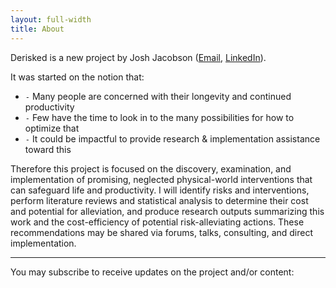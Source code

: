 ```yaml
---
layout: full-width
title: About
---
```


Derisked is a new project by Josh Jacobson ([Email](mailto:Josh@Derisked.org), [LinkedIn](https://www.linkedin.com/in/joshmjacobson/)). 

It was started on the notion that:

* `-` Many people are concerned with their longevity and continued productivity
* `-` Few have the time to look in to the many possibilities for how to optimize that
* `-` It could be impactful to provide research & implementation assistance toward this

Therefore this project is focused on the discovery, examination, and implementation of promising, neglected physical-world interventions that can safeguard life and productivity. I will identify risks and interventions, perform literature reviews and statistical analysis to determine their cost and potential for alleviation, and produce research outputs summarizing this work and the cost-efficiency of potential risk-alleviating actions. These recommendations may be shared via forums, talks, consulting, and direct implementation.

---

You may subscribe to receive updates on the project and/or content: